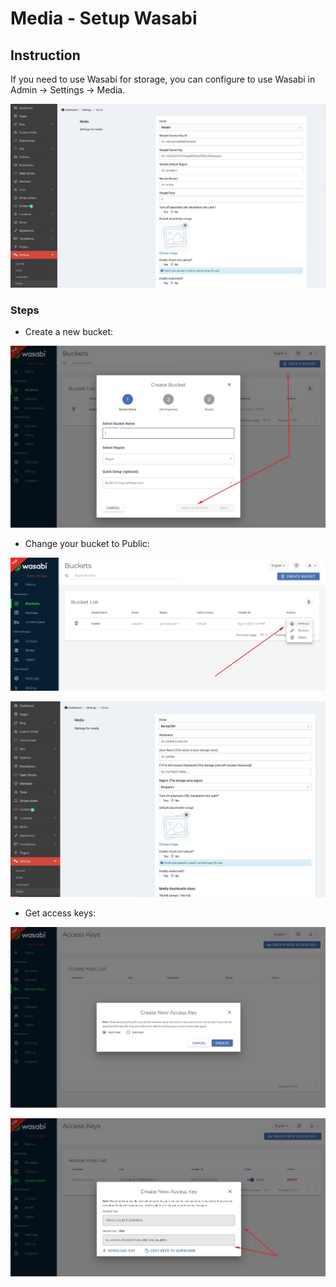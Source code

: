 # Media - Setup Wasabi

## Instruction

If you need to use Wasabi for storage, you can configure to use Wasabi in Admin -> Settings -> Media.

![](/images/wasabi-1.jpg)

### Steps

- Create a new bucket:

![](/images/wasabi-2.jpg)

- Change your bucket to Public:


![](/images/wasabi-3.jpg)

![](/images/wasabi-4.jpg)

- Get access keys:

![](/images/wasabi-5.jpg)

![](/images/wasabi-6.jpg)

